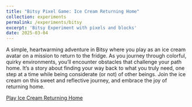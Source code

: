 ```yaml
---
title: "Bitsy Pixel Game: Ice Cream Returning Home"
collection: experiments
permalink: /experiments/bitsy
excerpt: 'Bitsy Experiment with pixels and blocks'
date: 2025-03-04
---
```


A simple, heartwarming adventure in Bitsy where you play as an ice cream avatar on a mission to return to the fridge. As you journey through colorful, quirky environments, you’ll encounter obstacles that challenge your path home. It’s a story about finding your way back to what you truly need, one step at a time while being considerate (or not) of other beings. Join the ice cream on this sweet and reflective journey, and embrace the joy of returning home.

<a href="https://4thpapitch.itch.io/ice-cream-returning-home" target="_blank">Play Ice Cream Returning Home</a>
